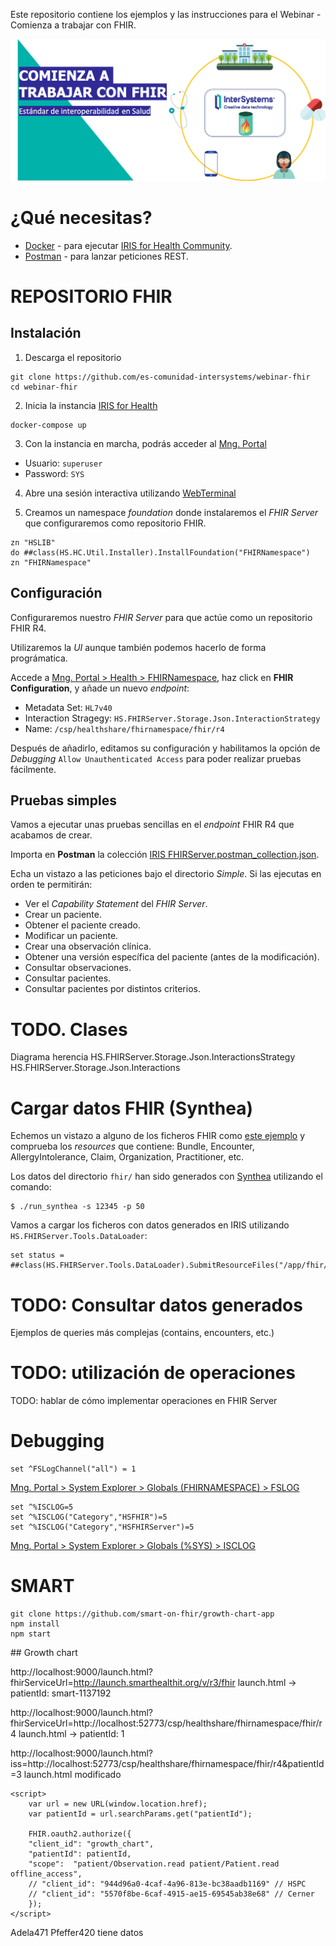 
Este repositorio contiene los ejemplos y las instrucciones para el Webinar - Comienza a trabajar con FHIR. 

<img src="img/webinar-fhir.png">

# ¿Qué necesitas?
* [Docker](https://www.docker.com/products/docker-desktop) - para ejecutar [IRIS for Health Community](https://www.intersystems.com/products/intersystems-iris-for-health/).
* [Postman](https://www.postman.com/downloads/) - para lanzar peticiones REST.

# REPOSITORIO FHIR
## Instalación
1. Descarga el repositorio
```shell
git clone https://github.com/es-comunidad-intersystems/webinar-fhir
cd webinar-fhir
```

2. Inicia la instancia [IRIS for Health](https://www.intersystems.com/products/intersystems-iris-for-health/)
```shell
docker-compose up
```

3. Con la instancia en marcha, podrás acceder al [Mng. Portal](http://localhost:52773/csp/sys/UtilHome.csp)
* Usuario: `superuser`
* Password: `SYS`

4. Abre una sesión interactiva utilizando [WebTerminal](http://localhost:52773/terminal/)

5. Creamos un namespace *foundation* donde instalaremos el *FHIR Server* que configuraremos como repositorio FHIR.
```objectscript
zn "HSLIB"
do ##class(HS.HC.Util.Installer).InstallFoundation("FHIRNamespace")
zn "FHIRNamespace"
```

## Configuración
Configuraremos nuestro *FHIR Server* para que actúe como un repositorio FHIR R4.

Utilizaremos la *UI* aunque también podemos hacerlo de forma prográmatica.

Accede a [Mng. Portal > Health > FHIRNamespace](http://localhost:52773/csp/healthshare/fhirnamespace/HS.HC.UI.Home.cls), haz click en **FHIR Configuration**, y añade un nuevo *endpoint*:
* Metadata Set: `HL7v40`
* Interaction Stragegy: `HS.FHIRServer.Storage.Json.InteractionStrategy`
* Name: `/csp/healthshare/fhirnamespace/fhir/r4`

Después de añadirlo, editamos su configuración y habilitamos la opción de *Debugging* `Allow Unauthenticated Access` para poder realizar pruebas fácilmente.

## Pruebas simples
Vamos a ejecutar unas pruebas sencillas en el *endpoint* FHIR R4 que acabamos de crear.

Importa en **Postman** la colección [IRIS FHIRServer.postman_collection.json](IRIS%20FHIRServer.postman_collection.json).

Echa un vistazo a las peticiones bajo el directorio *Simple*. Si las ejecutas en orden te permitirán:
* Ver el *Capability Statement* del *FHIR Server*.
* Crear un paciente.
* Obtener el paciente creado.
* Modificar un paciente.
* Crear una observación clínica.
* Obtener una versión específica del paciente (antes de la modificación).
* Consultar observaciones.
* Consultar pacientes.
* Consultar pacientes por distintos criterios.

# TODO. Clases
Diagrama herencia
HS.FHIRServer.Storage.Json.InteractionsStrategy
HS.FHIRServer.Storage.Json.Interactions

# Cargar datos FHIR (Synthea)
Echemos un vistazo a alguno de los ficheros FHIR como [este ejemplo](fhir/Alecia465_Hills818_4c93d4af-e649-4646-8c28-6d4f14c489b3.json) y comprueba los *resources* que contiene: Bundle, Encounter, AllergyIntolerance, Claim, Organization, Practitioner, etc.

Los datos del directorio `fhir/` han sido generados con [Synthea](https://github.com/synthetichealth/synthea) utilizando el comando:
```console
$ ./run_synthea -s 12345 -p 50
```

Vamos a cargar los ficheros con datos generados en IRIS utilizando `HS.FHIRServer.Tools.DataLoader`:
```
set status = ##class(HS.FHIRServer.Tools.DataLoader).SubmitResourceFiles("/app/fhir/","FHIRServer","/csp/healthshare/fhirnamespace/fhir/r4")
```

# TODO: Consultar datos generados
Ejemplos de queries más complejas (contains, encounters, etc.)


# TODO: utilización de operaciones
TODO: hablar de cómo implementar operaciones en FHIR Server

# Debugging
```objectscript
set ^FSLogChannel("all") = 1
```

[Mng. Portal > System Explorer > Globals (FHIRNAMESPACE) > FSLOG](http://localhost:52773/csp/sys/exp/UtilExpGlobalView.csp?$ID2=FSLOG&$NAMESPACE=FHIRNAMESPACE)


```objectscript
set ^%ISCLOG=5 
set ^%ISCLOG("Category","HSFHIR")=5 
set ^%ISCLOG("Category","HSFHIRServer")=5
```

[Mng. Portal > System Explorer > Globals (%SYS) > ISCLOG](http://localhost:52773/csp/sys/exp/UtilExpGlobalView.csp?$ID2=ISCLOG&$NAMESPACE=%SYS)


# SMART
```
git clone https://github.com/smart-on-fhir/growth-chart-app
npm install
npm start
```

## Growth chart

http://localhost:9000/launch.html?fhirServiceUrl=http://launch.smarthealthit.org/v/r3/fhir
launch.html -> patientId: smart-1137192

http://localhost:9000/launch.html?fhirServiceUrl=http://localhost:52773/csp/healthshare/fhirnamespace/fhir/r4
launch.html -> patientId: 1

http://localhost:9000/launch.html?iss=http://localhost:52773/csp/healthshare/fhirnamespace/fhir/r4&patientId=3
launch.html modificado

```
<script>
    var url = new URL(window.location.href);
    var patientId = url.searchParams.get("patientId");
    
    FHIR.oauth2.authorize({
    "client_id": "growth_chart",
    "patientId": patientId,
    "scope":  "patient/Observation.read patient/Patient.read offline_access",
    // "client_id": "944d96a0-4caf-4a96-813e-bc38aadb1169" // HSPC
    // "client_id": "5570f8be-6caf-4915-ae15-69545ab38e68" // Cerner
    });
</script>
```
Adela471 Pfeffer420 tiene datos
